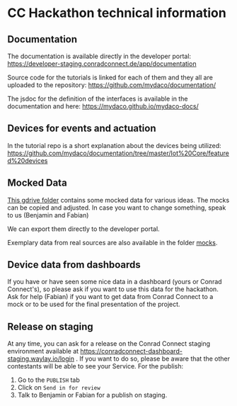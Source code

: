 # CC Hackathon technical information

## Documentation

The documentation is available directly in the developer portal: 
https://developer-staging.conradconnect.de/app/documentation

Source code for the tutorials is linked for each of them and they all are uploaded to the repository: https://github.com/mydaco/documentation/

The jsdoc for the definition of the interfaces is available in the documentation and here: https://mydaco.github.io/mydaco-docs/

## Devices for events and actuation

In the tutorial repo is a short explanation about the devices being utilized: https://github.com/mydaco/documentation/tree/master/Iot%20Core/featured%20devices


## Mocked Data

[This gdrive folder](https://drive.google.com/drive/folders/1WtMuegGTIehZ2rUXG0ONByHEFRUTJ6OG?usp=sharing) contains some mocked data for various ideas.
The mocks can be copied and adjusted. In case you want to change something, speak to us (Benjamin and Fabian)


We can export them directly to the developer portal.

Exemplary data from real sources are also available in the folder [mocks](https://github.com/mydaco/CC-Hackathon/tree/master/mocks).

## Device data from dashboards

If you have or have seen some nice data in a dashboard (yours or Conrad Connect's), so please ask if you want to use this data for the hackathon.
Ask for help (Fabian) if you want to get data from Conrad Connect to a mock or to be used for the final presentation of the project.


## Release on staging

At any time, you can ask for a release on the Conrad Connect staging environment available at https://conradconnect-dashboard-staging.waylay.io/login .
If you want to do so, please be aware that the other contestants will be able to see your Service. 
For the publish: 
1. Go to the `PUBLISH` tab
2. Click on `Send in for review`
3. Talk to Benjamin or Fabian for a publish on staging.
